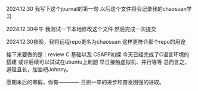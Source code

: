 2024.12.30 我写下这个journal的第一句
以后这个文件将会记录我的chaosuan学习

2024.12.30中午 我测试一下本地修改这个文件
然后完成一次提交

2024.12.30夜晚，我将远程repo更名为chaosuan
这样更符合那个repo的用途

接下来要做的是：review C 基础以及 CSAPP初探
今天已经完成了C语言环境的搭建
或许后续可以试试在ubuntu上刷题 早日接触虚拟机、并行等等
总而言之，道阻且长，加油吧Johnny。

愿期末后的寒假，你有————
日拱一卒的进步和奋发图强的进取。
